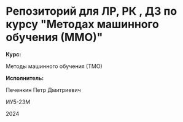 # Репозиторий для ЛР, РК , ДЗ по курсу "Методах машинного обучения (ММО)"

**Курс:**

Методы машинного обучения (ТМО)

**Исполнитель:**

Печенкин Петр Дмитриевич

ИУ5-23М

2024
